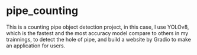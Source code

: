 # pipe_counting
This is a counting pipe object detection project, in this case, I use YOLOv8, which is the fastest and the most accuracy model compare to others in my trainnings, to detect the hole of pipe, and build a website by Gradio to make an application for users.
